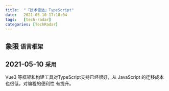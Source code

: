 ```yaml
---
title:  "『技术雷达』TypeScript"
date:   2021-05-10 17:18:04
tags:   [tech-radar]
categories: [TechRadar]
---
```


## 象限 `语言框架`

## 2021-05-10 `采用`

Vue3 等框架和构建工具对TypeScript支持已经很好，从 JavaScript 的迁移成本也很低，对编程的便利性
有提升。
